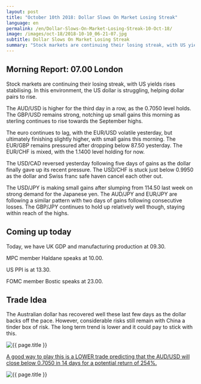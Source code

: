```yaml
---
layout: post
title: "October 10th 2018: Dollar Slows On Market Losing Streak"
language: en
permalink: /en/Dollar-Slows-On-Market-Losing-Streak-10-Oct-18/
image: /images/oct-18/2018-10-10_06-21-07.jpg
subtitle: Dollar Slows On Market Losing Streak
summary: "Stock markets are continuing their losing streak, with US yields rises stabilising. In this environment, the US dollar is struggling, helping dollar pairs to rise"
---
```

## Morning Report: 07.00 London

Stock markets are continuing their losing streak, with US yields rises stabilising. In this environment, the US dollar is struggling, helping dollar pairs to rise. 

The AUD/USD is higher for the third day in a row, as the 0.7050 level holds. The GBP/USD remains strong, notching up small gains this morning as sterling continues to rise towards the September highs. 

The euro continues to lag, with the EUR/USD volatile yesterday, but ultimately finishing slightly higher, with small gains this morning. The EUR/GBP remains pressured after dropping below 87.50 yesterday. The EUR/CHF is mixed, with the 1.1400 level holding for now. 

The USD/CAD reversed yesterday following five days of gains as the dollar finally gave up its recent pressure. The USD/CHF is stuck just below 0.9950 as the dollar and Swiss franc safe haven cancel each other out. 

The USD/JPY is making small gains after slumping from 114.50 last week on strong demand for the Japanese yen. The AUD/JPY and EUR/JPY are following a similar pattern with two days of gains following consecutive losses. The GBP/JPY continues to hold up relatively well though, staying within reach of the highs. 

## Coming up today

Today, we have UK GDP and manufacturing production at 09.30. 

MPC member Haldane speaks at 10.00. 

US PPI is at 13.30. 

FOMC member Bostic speaks at 23.00. 

## Trade Idea

The Australian dollar has recovered well these last few days as the dollar backs off the pace. However, considerable risks still remain with China a tinder box of risk. The long term trend is lower and it could pay to stick with this.

<img class="post-image" src="{{ site.url }}/images/oct-18/2018-10-10_06-21-07.jpg" alt="{{ page.title }}" title="{{ page.title }}">

<a href="%LINK%%?currency=GBP&market=forex&underlying=frxAUDUSD&formname=higherlower&duration_amount=14&duration_units=d&amount=10&amount_type=stake&expiry_type=duration&barrier=0.7050" target="_blank" rel="noopener noreferrer nofollow">A good way to play this is a LOWER trade predicting that the AUD/USD will close below 0.7050 in 14 days for a potential return of 254%.</a>

<img class="post-image" src="{{ site.url }}/images/oct-18/2018-10-10_06-22-32.jpg" alt="{{ page.title }}" title="{{ page.title }}">